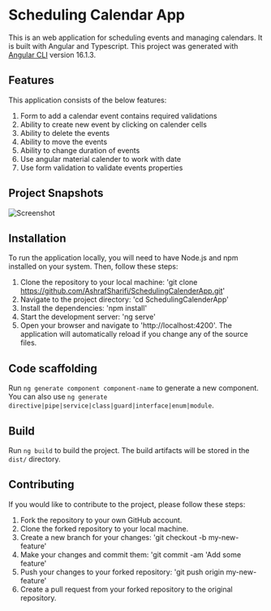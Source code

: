 # Scheduling Calendar App
This is an web application for scheduling events and managing calendars. It is built with Angular and Typescript.
This project was generated with [Angular CLI](https://github.com/angular/angular-cli) version 16.1.3.

## Features

This application consists of the below features:
1.	Form to add a calendar event contains required validations
2.	Ability to create new event by clicking on calender cells
3.	Ability to delete the events
4.	Ability to move the events
5.	Ability to change duration of events
6.	Use angular material calender to work with date
7.	Use form validation to validate events properties

## Project Snapshots

![Screenshot](screenshots/mainPage.png)

## Installation

To run the application locally, you will need to have Node.js and npm installed on your system. Then, follow these steps:

1. Clone the repository to your local machine:
  'git clone https://github.com/AshrafSharifi/SchedulingCalenderApp.git'
2. Navigate to the project directory:
  'cd SchedulingCalenderApp'
3. Install the dependencies:
  'npm install'
4. Start the development server:
  'ng serve'
5. Open your browser and navigate to 'http://localhost:4200'. The application will automatically reload if you change any of the source files.

## Code scaffolding

Run `ng generate component component-name` to generate a new component. You can also use `ng generate directive|pipe|service|class|guard|interface|enum|module`.

## Build

Run `ng build` to build the project. The build artifacts will be stored in the `dist/` directory.

## Contributing

If you would like to contribute to the project, please follow these steps:

1. Fork the repository to your own GitHub account.
2. Clone the forked repository to your local machine.
3. Create a new branch for your changes:
  'git checkout -b my-new-feature'
4. Make your changes and commit them:
  'git commit -am 'Add some feature'
5. Push your changes to your forked repository:
  'git push origin my-new-feature'
6. Create a pull request from your forked repository to the original repository.
